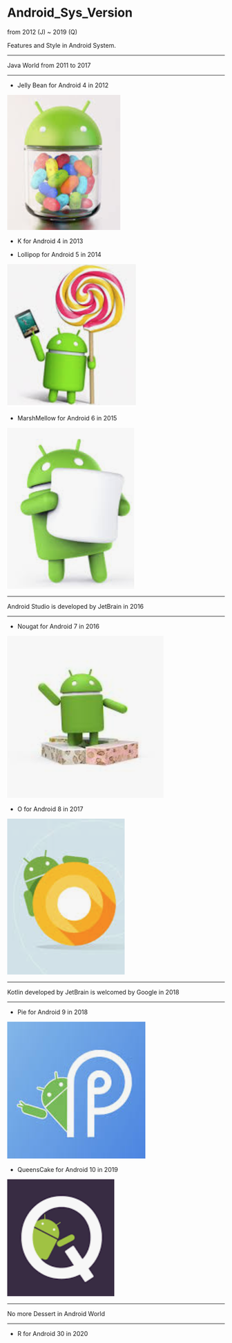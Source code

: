# Android_Sys_Version
from 2012 (J) ~ 2019 (Q)

Features and Style in Android System.

-------------------------------------------------------------

Java World from 2011 to 2017

-------------------------------------------------------------

* Jelly Bean for Android 4 in 2012

![](https://raw.githubusercontent.com/QueenieCplusplus/Android_Sys_Version/main/J_2012(4).png)


* K for Android 4 in 2013

* Lollipop for Android 5 in 2014

![](https://raw.githubusercontent.com/QueenieCplusplus/Android_Sys_Version/main/L_2014(5).png)

* MarshMellow for Android 6 in 2015

![](https://raw.githubusercontent.com/QueenieCplusplus/Android_Sys_Version/main/M_2015(6).png)

-------------------------------------------------------------

Android Studio is developed by JetBrain in 2016

-------------------------------------------------------------

* Nougat for Android 7 in 2016

![](https://raw.githubusercontent.com/QueenieCplusplus/Android_Sys_Version/main/N_2016(7).png)

* O for Android 8 in 2017

![](https://raw.githubusercontent.com/QueenieCplusplus/Android_Sys_Version/main/O_2017(8).png)

-------------------------------------------------------------

Kotlin developed by JetBrain is welcomed by Google in 2018

-------------------------------------------------------------

* Pie for Android 9 in 2018

![](https://raw.githubusercontent.com/QueenieCplusplus/Android_Sys_Version/main/P_2018(9).png)

* QueensCake for Android 10 in 2019

![](https://raw.githubusercontent.com/QueenieCplusplus/Android_Sys_Version/main/Q_2019(10).png)

-------------------------------------------------------------

No more Dessert in Android World

-------------------------------------------------------------

* R for Android 30 in 2020
